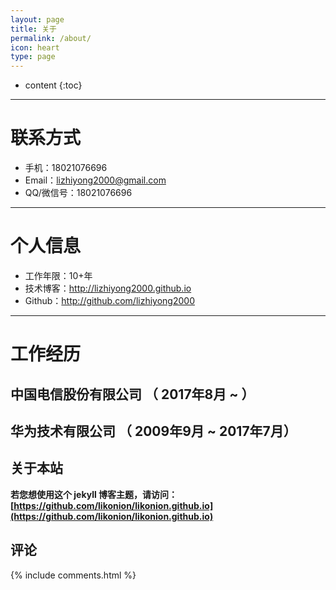 ```yaml
---
layout: page
title: 关于
permalink: /about/
icon: heart
type: page
---
```


* content
{:toc}

---


# 联系方式
- 手机：18021076696
- Email：lizhiyong2000@gmail.com
- QQ/微信号：18021076696

---

# 个人信息
 - 工作年限：10+年
 - 技术博客：http://lizhiyong2000.github.io
 - Github：http://github.com/lizhiyong2000

---

# 工作经历

## 中国电信股份有限公司 （ 2017年8月 ~ ）

## 华为技术有限公司 （ 2009年9月 ~ 2017年7月）


## 关于本站

**若您想使用这个 jekyll 博客主题，请访问：[https://github.com/likonion/likonion.github.io](https://github.com/likonion/likonion.github.io)**


## 评论

{% include comments.html %}
